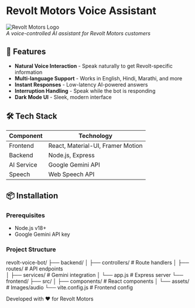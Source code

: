 # Revolt Motors Voice Assistant

![Revolt Motors Logo](https://revoltmotors.com/wp-content/uploads/2022/05/Revolt-Logo.svg)  
*A voice-controlled AI assistant for Revolt Motors customers*

## 🚀 Features
- **Natural Voice Interaction** - Speak naturally to get Revolt-specific information
- **Multi-language Support** - Works in English, Hindi, Marathi, and more
- **Instant Responses** - Low-latency AI-powered answers
- **Interruption Handling** - Speak while the bot is responding
- **Dark Mode UI** - Sleek, modern interface

## 🛠 Tech Stack
| Component       | Technology |
|----------------|------------|
| Frontend       | React, Material-UI, Framer Motion |
| Backend        | Node.js, Express |
| AI Service     | Google Gemini API |
| Speech         | Web Speech API |

## 📦 Installation

### Prerequisites
- Node.js v18+
- Google Gemini API key

### Project Structure
revolt-voice-bot/
├── backend/
│   ├── controllers/     # Route handlers
│   ├── routes/          # API endpoints  
│   ├── services/        # Gemini integration
│   └── app.js           # Express server
└── frontend/
    ├── src/
    │   ├── components/  # React components
    │   └── assets/      # Images/audio
    └── vite.config.js   # Frontend config

Developed with ❤️ for Revolt Motors
